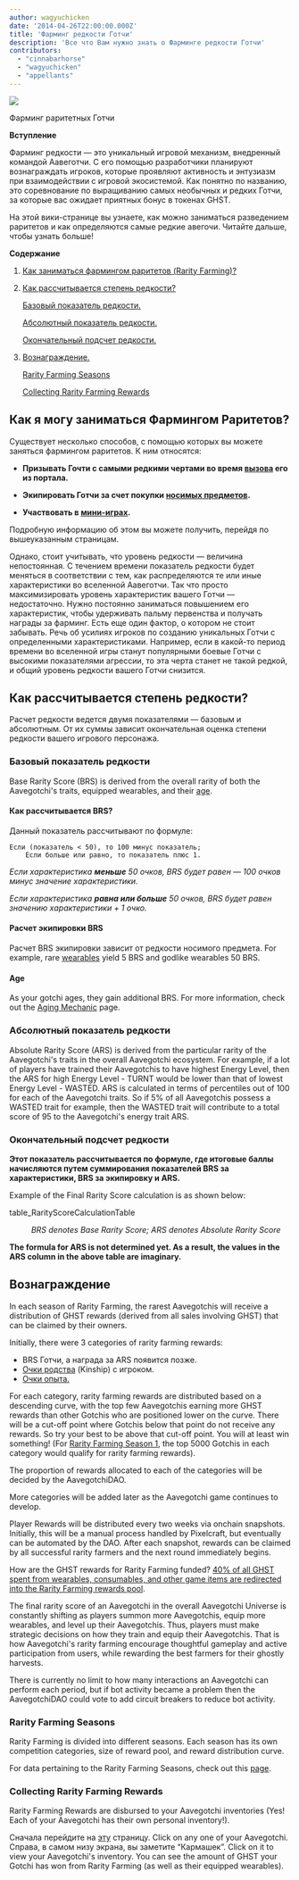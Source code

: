 ```yaml
---
author: wagyuchicken
date: '2014-04-26T22:00:00.000Z'
title: 'Фарминг редкости Готчи'
description: 'Все что Вам нужно знать о Фарминге редкости Готчи'
contributors:
  - "cinnabarhorse"
  - "wagyuchicken"
  - "appellants"
---
```


<div class="headerImageContainer">
<img class="headerImage" src="/rarity-farming/rarity-farming.png">
<p class="headerImageText">Фарминг раритетных Готчи</p>
</div>

**Вступление**

Фарминг редкости — это уникальный игровой механизм, внедренный командой Аавеготчи. С его помощью разработчики планируют вознаграждать игроков, которые проявляют активность и энтузиазм при взаимодействии с игровой экосистемой. Как понятно по названию, это соревнование по выращиванию самых необычных и редких Готчи, за которые вас ожидает приятных бонус в токенах GHST.

На этой вики-странице вы узнаете, как можно заниматься разведением раритетов и как определяются самые редкие авегочи. Читайте дальше, чтобы узнать больше!

<div class="contentsBox">

**Содержание**

<ol>
<li><a href=#how-do-i-rarity-farm->Как заниматься фармингом раритетов (Rarity Farming)?</a>
</p>
<li><a href=#calculating-rarity>Как рассчитывается степень редкости?</a></li>
<p><a href=#base-rarity-score>Базовый показатель редкости.</a></p>
<p><a href=#absolute-rarity-score>Абсолютный показатель редкости.</a></p>
<p><a href=#final-rarity-score>Окончательный подсчет редкости.</a></p>
<li><a href=#rewards>Вознаграждение.</a></li>
<p><a href=#rarity-farming-seasons>Rarity Farming Seasons</a></p>
<p><a href=#collecting-rarity-farming-rewards>Collecting Rarity Farming Rewards</a></p>
</ol>

</div>

## **Как я могу заниматься Фармингом Раритетов?**
Существует несколько способов, с помощью которых вы можете заняться фармингом раритетов. К ним относятся:

* **Призывать Гочти с самыми редкими чертами во время [вызова](/portals) его из портала.**

* **Экипировать Готчи за счет покупки [носимых предметов](/wearables).**

* **Участвовать в [мини-играх](/minigames).**

Подробную информацию об этом вы можете получить, перейдя по вышеуказанным страницам.

Однако, стоит учитывать, что уровень редкости — величина непостоянная. С течением времени показатель редкости будет меняться в соответствии с тем, как распределяются те или иные характеристики во вселенной Аавеготчи. Так что просто максимизировать уровень характеристик вашего Готчи — недостаточно. Нужно постоянно заниматься повышением его характеристик, чтобы удерживать пальму первенства и получать награды за фарминг. Есть еще один фактор, о котором не стоит забывать. Речь об усилиях игроков по созданию уникальных Готчи с определенными характеристиками. Например, если в какой-то период времени во вселенной игры станут популярными боевые Готчи с высокими показателями агрессии, то эта черта станет не такой редкой, и общий уровень редкости вашего Готчи снизится.

## **Как рассчитывается степень редкости?**

Расчет редкости ведется двумя показателями — базовым и абсолютным. От их суммы зависит окончательная оценка степени редкости вашего игрового персонажа.

### Базовый показатель редкости

Base Rarity Score (BRS) is derived from the overall rarity of both the Aavegotchi's traits, equipped wearables, and their [age](/aging-mechanic).

#### Как рассчитывается BRS?

Данный показатель рассчитывают по формуле:

```
Если (показатель < 50), то 100 минус показатель;
    Если больше или равно, то показатель плюс 1.
```

*Если характеристика **меньше** 50 очков, BRS будет равен — 100 очков минус значение характеристики.*

*Если характеристика **равна или больше** 50 очков, BRS будет равен значению характеристики + 1 очко.*

#### Расчет экипировки BRS

Расчет BRS экипировки зависит от редкости носимого предмета. For example, rare [wearables](/wearables) yield 5 BRS and godlike wearables 50 BRS.

#### Age

As your gotchi ages, they gain additional BRS. For more information, check out the [Aging Mechanic](/aging-mechanic) page.

### Абсолютный показатель редкости

Absolute Rarity Score (ARS) is derived from the particular rarity of the Aavegotchi's traits in the overall Aavegotchi ecosystem. For example, if a lot of players have trained their Aavegotchis to have highest Energy Level, then the ARS for high Energy Level - TURNT would be lower than that of lowest Energy Level - WASTED. ARS is calculated in terms of percentiles out of 100 for each of the Aavegotchi traits. So if 5% of all Aavegotchis possess a WASTED trait for example, then the WASTED trait will contribute to a total score of 95 to the Aavegotchi's energy trait ARS.

### Окончательный подсчет редкости

<b>Этот показатель рассчитывается по формуле, где итоговые баллы начисляются путем суммирования показателей BRS за характеристики, BRS за экипировку и ARS.
</b>

Example of the Final Rarity Score calculation is as shown below:

table_RarityScoreCalculationTable
<p style="margin-left: 2.8em"><i>BRS denotes Base Rarity Score; ARS denotes Absolute Rarity Score</i></p>

**The formula for ARS is not determined yet. As a result, the values in the ARS column in the above table are imaginary.**

## Вознаграждение

In each season of Rarity Farming, the rarest Aavegotchis will receive a distribution of GHST rewards (derived from all sales involving GHST) that can be claimed by their owners.

Initially, there were 3 categories of rarity farming rewards:

* BRS Готчи, а награда за ARS появится позже.
* [Очки родства](/traits#kinship) (Kinship) с игроком.
* [Очки опыта.](/traits#experience)

For each category, rarity farming rewards are distributed based on a descending curve, with the top few Aavegotchis earning more GHST rewards than other Gotchis who are positioned lower on the curve. There will be a cut-off point where Gotchis below that point do not receive any rewards. So try your best to be above that cut-off point. You will at least win something! (For [Rarity Farming Season 1](https://aavegotchi.medium.com/aavegotchi-rarity-farming-season-1-rewards-finalized-2db81e9f66e8), the top 5000 Gotchis in each category would qualify for rarity farming rewards).

The proportion of rewards allocated to each of the categories will be decided by the AavegotchiDAO.

More categories will be added later as the Aavegotchi game continues to develop.

Player Rewards will be distributed every two weeks via onchain snapshots. Initially, this will be a manual process handled by Pixelcraft, but eventually can be automated by the DAO. After each snapshot, rewards can be claimed by all successful rarity farmers and the next round immediately begins.

How are the GHST rewards for Rarity Farming funded? [40% of all GHST spent from wearables, consumables, and other game items are redirected into the Rarity Farming rewards pool](https://aavegotchi.medium.com/rarity-farming-has-arrived-heres-how-to-play-1f1d3342dbc8).

The final rarity score of an Aavegotchi in the overall Aavegotchi Universe is constantly shifting as players summon more Aavegotchis, equip more wearables, and level up their Aavegotchis. Thus, players must make strategic decisions on how they train and equip their Aavegotchis. That is how Aavegotchi's rarity farming encourage thoughtful gameplay and active participation from users, while rewarding the best farmers for their ghostly harvests.

There is currently no limit to how many interactions an Aavegotchi can perform each period, but if bot activity became a problem then the AavegotchiDAO could vote to add circuit breakers to reduce bot activity.

### Rarity Farming Seasons

Rarity Farming is divided into different seasons. Each season has its own competition categories, size of reward pool, and reward distribution curve.

For data pertaining to the Rarity Farming Seasons, check out this [page](/rarity-farming-seasons).

### Collecting Rarity Farming Rewards

Rarity Farming Rewards are disbursed to your Aavegotchi inventories (Yes! Each of your Aavegotchi has their own personal inventory!).

Сначала перейдите на [эту](https://aavegotchi.com/aavegotchis) страницу. Click on any one of your Aavegotchi. Справа, в самом низу экрана, вы заметите “Кармашек”. Click on it to view your Aavegotchi's inventory. You can see the amount of GHST your Gotchi has won from Rarity Farming (as well as their equipped wearables).
